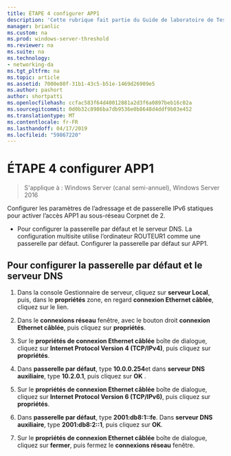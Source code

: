 ```yaml
---
title: ÉTAPE 4 configurer APP1
description: 'Cette rubrique fait partie du Guide de laboratoire de Test : illustrer un déploiement Multisite DirectAccess pour Windows Server 2016'
manager: brianlic
ms.custom: na
ms.prod: windows-server-threshold
ms.reviewer: na
ms.suite: na
ms.technology:
- networking-da
ms.tgt_pltfrm: na
ms.topic: article
ms.assetid: 7000e80f-31b1-43c5-b51e-1469d26909e5
ms.author: pashort
author: shortpatti
ms.openlocfilehash: ccfac583f64d40012881a2d3f6a0897beb16c02a
ms.sourcegitcommit: 0d0b32c8986ba7db9536e0b8648d4ddf9b03e452
ms.translationtype: MT
ms.contentlocale: fr-FR
ms.lasthandoff: 04/17/2019
ms.locfileid: "59867220"
---
```

# <a name="step-4-configure-app1"></a>ÉTAPE 4 configurer APP1

>S'applique à : Windows Server (canal semi-annuel), Windows Server 2016

Configurer les paramètres de l’adressage et de passerelle IPv6 statiques pour activer l’accès APP1 au sous-réseau Corpnet de 2.  
  
- Pour configurer la passerelle par défaut et le serveur DNS. La configuration multisite utilise l’ordinateur ROUTEUR1 comme une passerelle par défaut. Configurer la passerelle par défaut sur APP1.  
  
## <a name="to-configure-the-default-gateway-and-dns-server"></a>Pour configurer la passerelle par défaut et le serveur DNS  
  
1.  Dans la console Gestionnaire de serveur, cliquez sur **serveur Local**, puis, dans le **propriétés** zone, en regard **connexion Ethernet câblée**, cliquez sur le lien.  
  
2.  Dans le **connexions réseau** fenêtre, avec le bouton droit **connexion Ethernet câblée**, puis cliquez sur **propriétés**.  
  
3.  Sur le **propriétés de connexion Ethernet câblée** boîte de dialogue, cliquez sur **Internet Protocol Version 4 (TCP/IPv4)**, puis cliquez sur **propriétés**.  
  
4.  Dans **passerelle par défaut**, type **10.0.0.254**et dans **serveur DNS auxiliaire**, type **10.2.0.1**, puis cliquez sur **OK** .  
  
5.  Sur le **propriétés de connexion Ethernet câblée** boîte de dialogue, cliquez sur **Internet Protocol Version 6 (TCP/IPv6)**, puis cliquez sur **propriétés**.  
  
6.  Dans **passerelle par défaut**, type **2001:db8:1::fe**. Dans **serveur DNS auxiliaire**, type **2001:db8:2::1**, puis cliquez sur **OK**.  
  
7.  Sur le **propriétés de connexion Ethernet câblée** boîte de dialogue, cliquez sur **fermer**, puis fermez le **connexions réseau** fenêtre.  
  


